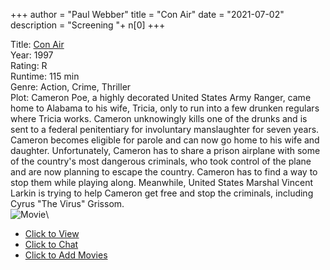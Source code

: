 +++
author = "Paul Webber"
title = "Con Air"
date = "2021-07-02"
description = "Screening "+ n[0]
+++

Title: [Con Air](https://www.rottentomatoes.com/m/con_air/)\
Year: 1997\
Rating: R\
Runtime: 115 min\
Genre: Action, Crime, Thriller\
Plot: Cameron Poe, a highly decorated United States Army Ranger, came home to Alabama to his wife, Tricia, only to run into a few drunken regulars where Tricia works. Cameron unknowingly kills one of the drunks and is sent to a federal penitentiary for involuntary manslaughter for seven years. Cameron becomes eligible for parole and can now go home to his wife and daughter. Unfortunately, Cameron has to share a prison airplane with some of the country's most dangerous criminals, who took control of the plane and are now planning to escape the country. Cameron has to find a way to stop them while playing along. Meanwhile, United States Marshal Vincent Larkin is trying to help Cameron get free and stop the criminals, including Cyrus "The Virus" Grissom.\
![Movie](https://m.media-amazon.com/images/M/MV5BMGZmNGIxMTYtMmVjMy00YzhkLWIyOTktNTExZGFiYjNiNzdlXkEyXkFqcGdeQXVyMTQxNzMzNDI@._V1_SX300.jpg)\

* [Click to View](https://s.kast.live/g/9da8ll3kwkh)
* [Click to Chat](https://meet.jit.si/UAFSA)
* [Click to Add Movies](https://docs.google.com/spreadsheets/d/1ndfumzZ3xnx3cYl-mEmQvv08YH9JOq8IUEzZLYCUeAA/edit#gid=0)
